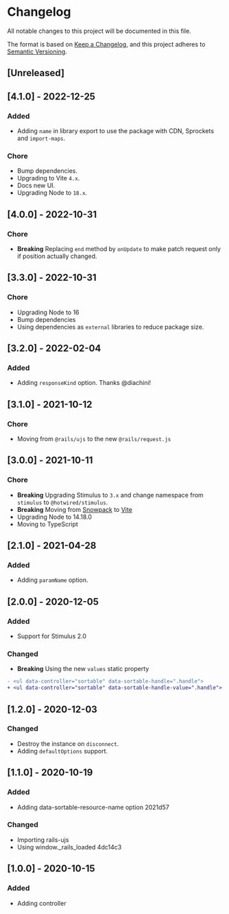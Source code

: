 # Changelog
All notable changes to this project will be documented in this file.

The format is based on [Keep a Changelog](https://keepachangelog.com/en/1.0.0/),
and this project adheres to [Semantic Versioning](https://semver.org/spec/v2.0.0.html).

## [Unreleased]

## [4.1.0] - 2022-12-25

### Added

- Adding `name` in library export to use the package with CDN, Sprockets and `import-maps`.

### Chore

- Bump dependencies.
- Upgrading to Vite `4.x`.
- Docs new UI.
- Upgrading Node to `18.x`.

## [4.0.0] - 2022-10-31

### Chore

- **Breaking** Replacing `end` method by `onUpdate` to make patch request only if position actually changed.

## [3.3.0] - 2022-10-31

### Chore

- Upgrading Node to 16
- Bump dependencies
- Using dependencies as `external` libraries to reduce package size.

## [3.2.0] - 2022-02-04

### Added

- Adding `responseKind` option. Thanks @diachini!

## [3.1.0] - 2021-10-12

### Chore

- Moving from `@rails/ujs` to the new `@rails/request.js`

## [3.0.0] - 2021-10-11

### Chore

- **Breaking** Upgrading Stimulus to `3.x` and change namespace from `stimulus` to `@hotwired/stimulus`.
- **Breaking** Moving from [Snowpack](https://www.snowpack.dev/) to [Vite](https://github.com/vitejs/vite)
- Upgrading Node to 14.18.0
- Moving to TypeScript

## [2.1.0] - 2021-04-28

### Added

- Adding `paramName` option.

## [2.0.0] - 2020-12-05

### Added

- Support for Stimulus 2.0

### Changed

- **Breaking** Using the new `values` static property

```diff
- <ul data-controller="sortable" data-sortable-handle=".handle">
+ <ul data-controller="sortable" data-sortable-handle-value=".handle">
```

## [1.2.0] - 2020-12-03

### Changed

- Destroy the instance on `disconnect`.
- Adding `defaultOptions` support.

## [1.1.0] - 2020-10-19

### Added
- Adding data-sortable-resource-name option  2021d57

### Changed
- Importing rails-ujs
- Using window._rails_loaded  4dc14c3

## [1.0.0] - 2020-10-15

### Added

- Adding controller
